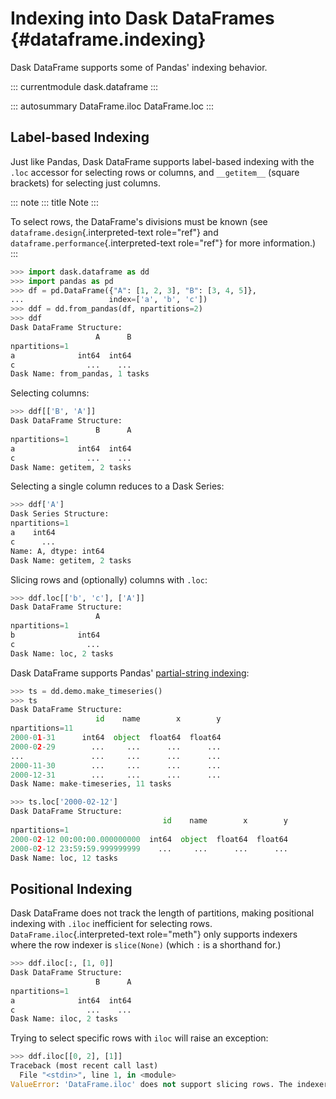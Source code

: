 # Indexing into Dask DataFrames {#dataframe.indexing}

Dask DataFrame supports some of Pandas\' indexing behavior.

::: currentmodule
dask.dataframe
:::

::: autosummary
DataFrame.iloc DataFrame.loc
:::

## Label-based Indexing

Just like Pandas, Dask DataFrame supports label-based indexing with the
`.loc` accessor for selecting rows or columns, and `__getitem__` (square
brackets) for selecting just columns.

::: note
::: title
Note
:::

To select rows, the DataFrame\'s divisions must be known (see
`dataframe.design`{.interpreted-text role="ref"} and
`dataframe.performance`{.interpreted-text role="ref"} for more
information.)
:::

``` python
>>> import dask.dataframe as dd
>>> import pandas as pd
>>> df = pd.DataFrame({"A": [1, 2, 3], "B": [3, 4, 5]},
...                   index=['a', 'b', 'c'])
>>> ddf = dd.from_pandas(df, npartitions=2)
>>> ddf
Dask DataFrame Structure:
                   A      B
npartitions=1
a              int64  int64
c                ...    ...
Dask Name: from_pandas, 1 tasks
```

Selecting columns:

``` python
>>> ddf[['B', 'A']]
Dask DataFrame Structure:
                   B      A
npartitions=1
a              int64  int64
c                ...    ...
Dask Name: getitem, 2 tasks
```

Selecting a single column reduces to a Dask Series:

``` python
>>> ddf['A']
Dask Series Structure:
npartitions=1
a    int64
c      ...
Name: A, dtype: int64
Dask Name: getitem, 2 tasks
```

Slicing rows and (optionally) columns with `.loc`:

``` python
>>> ddf.loc[['b', 'c'], ['A']]
Dask DataFrame Structure:
                   A
npartitions=1
b              int64
c                ...
Dask Name: loc, 2 tasks
```

Dask DataFrame supports Pandas\' [partial-string
indexing](https://pandas.pydata.org/pandas-docs/stable/timeseries.html#partial-string-indexing):

``` python
>>> ts = dd.demo.make_timeseries()
>>> ts
Dask DataFrame Structure:
                   id    name        x        y
npartitions=11
2000-01-31      int64  object  float64  float64
2000-02-29        ...     ...      ...      ...
...               ...     ...      ...      ...
2000-11-30        ...     ...      ...      ...
2000-12-31        ...     ...      ...      ...
Dask Name: make-timeseries, 11 tasks

>>> ts.loc['2000-02-12']
Dask DataFrame Structure:
                                  id    name        x        y
npartitions=1
2000-02-12 00:00:00.000000000  int64  object  float64  float64
2000-02-12 23:59:59.999999999    ...     ...      ...      ...
Dask Name: loc, 12 tasks
```

## Positional Indexing

Dask DataFrame does not track the length of partitions, making
positional indexing with `.iloc` inefficient for selecting rows.
`DataFrame.iloc`{.interpreted-text role="meth"} only supports indexers
where the row indexer is `slice(None)` (which `:` is a shorthand for.)

``` python
>>> ddf.iloc[:, [1, 0]]
Dask DataFrame Structure:
                   B      A
npartitions=1
a              int64  int64
c                ...    ...
Dask Name: iloc, 2 tasks
```

Trying to select specific rows with `iloc` will raise an exception:

``` python
>>> ddf.iloc[[0, 2], [1]]
Traceback (most recent call last)
  File "<stdin>", line 1, in <module>
ValueError: 'DataFrame.iloc' does not support slicing rows. The indexer must be a 2-tuple whose first item is 'slice(None)'.
```
